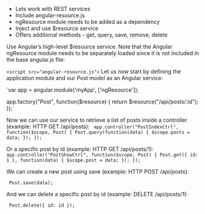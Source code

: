 * Lets work with REST services
* Include angular-resource.js
* ngResource module needs to be added as a dependency
* Inject and use $resource service
* Offers additional methods - get, query, save, remove, delete


Use Angular’s high-level $resource service. Note that the Angular ngResource module needs to be separately loaded since it is not included in the base angular.js file:

`<script src="angular-resource.js">`
Let us now start by defining the application module and our Post model as an Angular service:

`var app = angular.module('myApp', ['ngResource']);

app.factory("Post", function($resource) {
  return $resource("/api/posts/:id");
});`


Now we can use our service to retrieve a list of posts inside a controller (example: HTTP GET /api/posts):
`
app.controller("PostIndexCtrl", function($scope, Post) {
  Post.query(function(data) {
    $scope.posts = data;
  });
});`


Or a specific post by id (example: HTTP GET /api/posts/1):
`
app.controller("PostShowCtrl", function($scope, Post) {
  Post.get({ id: 1 }, function(data) {
    $scope.post = data;
  });
});`


We can create a new post using save (example: HTTP POST /api/posts):

`
Post.save(data);`

And we can delete a specific post by id (example: DELETE /api/posts/1):

`
Post.delete({ id: id });`

